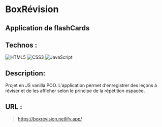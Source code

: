 # BoxRévision

## Application de flashCards

## Technos :

![HTML5](https://img.shields.io/badge/html5-%23E34F26.svg?style=for-the-badge&logo=html5&logoColor=white)
![CSS3](https://img.shields.io/badge/css3-%231572B6.svg?style=for-the-badge&logo=css3&logoColor=white)
![JavaScript](https://img.shields.io/badge/javascript-%23323330.svg?style=for-the-badge&logo=javascript&logoColor=%23F7DF1E)

## Description:
Projet en JS vanilla POO. L'application permet d'enregistrer des leçons à réviser et de les afficher selon le principe de la répétition espacée.

## URL :
> https://boxrevision.netlify.app/
